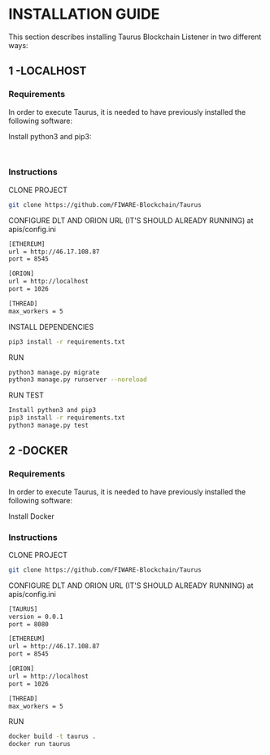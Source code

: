 # INSTALLATION GUIDE
This section describes installing Taurus Blockchain Listener in two different ways:
 
## 1 -LOCALHOST

### Requirements
In order to execute Taurus, it is needed to have previously installed the following software:

Install python3 and pip3:
```sh
	
```
	 
### Instructions
CLONE PROJECT

```sh
git clone https://github.com/FIWARE-Blockchain/Taurus
```
	  
CONFIGURE DLT AND ORION URL (IT'S SHOULD ALREADY RUNNING) at apis/config.ini

```sh 
[ETHEREUM]
url = http://46.17.108.87
port = 8545

[ORION]
url = http://localhost
port = 1026

[THREAD]
max_workers = 5
``` 
	 
INSTALL DEPENDENCIES

```sh
pip3 install -r requirements.txt
```
	 
RUN

```sh
python3 manage.py migrate
python3 manage.py runserver --noreload
```
RUN TEST

```sh
Install python3 and pip3
pip3 install -r requirements.txt
python3 manage.py test
```
 	
## 2 -DOCKER

### Requirements
In order to execute Taurus, it is needed to have previously installed the following software:

Install Docker
  
### Instructions

CLONE PROJECT

```sh
git clone https://github.com/FIWARE-Blockchain/Taurus
```
 
CONFIGURE DLT AND ORION URL (IT'S SHOULD ALREADY RUNNING) at apis/config.ini

```sh
[TAURUS]
version = 0.0.1
port = 8080

[ETHEREUM]
url = http://46.17.108.87
port = 8545

[ORION]
url = http://localhost
port = 1026

[THREAD]
max_workers = 5
```

RUN

```sh
docker build -t taurus .
docker run taurus
```
